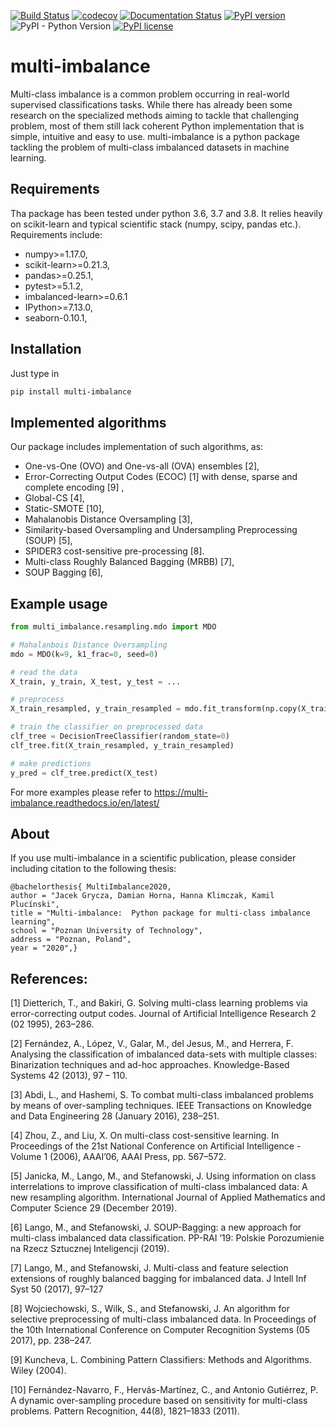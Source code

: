 [![Build Status](https://travis-ci.org/damian-horna/multi-imbalance.svg?branch=master)](https://travis-ci.org/damian-horna/multi-imbalance)
[![codecov](https://codecov.io/gh/damian-horna/multi-imbalance/branch/master/graph/badge.svg)](https://codecov.io/gh/damian-horna/multi-imbalance)
[![Documentation Status](https://readthedocs.org/projects/multi-imbalance/badge/?version=latest)](https://multi-imbalance.readthedocs.io/en/latest/?badge=latest)
[![PyPI version](https://badge.fury.io/py/multi-imbalance.svg)](https://badge.fury.io/py/multi-imbalance)
![PyPI - Python Version](https://img.shields.io/pypi/pyversions/multi-imbalance)
[![PyPI license](https://img.shields.io/pypi/l/ansicolortags.svg)](https://pypi.python.org/pypi/ansicolortags/)

# multi-imbalance
Multi-class imbalance is a common problem occurring in real-world supervised classifications tasks. While there has already been some research on the specialized methods aiming to tackle that challenging problem, most of them still lack coherent Python implementation that is simple, intuitive and easy to use.
multi-imbalance is a python package tackling the problem of multi-class imbalanced datasets in machine learning.
## Requirements
Tha package has been tested under python 3.6, 3.7 and 3.8. It relies heavily on scikit-learn and typical scientific stack (numpy, scipy, pandas etc.).
Requirements include:
* numpy>=1.17.0,
* scikit-learn>=0.21.3,
* pandas>=0.25.1,
* pytest>=5.1.2,
* imbalanced-learn>=0.6.1
* IPython>=7.13.0,
* seaborn-0.10.1,


## Installation
Just type in
```bash
pip install multi-imbalance
```

## Implemented algorithms
Our package includes implementation of such algorithms, as: 
* One-vs-One (OVO) and One-vs-all (OVA) ensembles [2],
* Error-Correcting Output Codes (ECOC) [1] with dense, sparse and complete encoding [9] ,
* Global-CS [4],
* Static-SMOTE [10],
* Mahalanobis Distance Oversampling [3],
* Similarity-based Oversampling and Undersampling Preprocessing (SOUP) [5],
* SPIDER3 cost-sensitive pre-processing [8].
* Multi-class Roughly Balanced Bagging (MRBB) [7],
* SOUP Bagging [6],

## Example usage
```python
from multi_imbalance.resampling.mdo import MDO

# Mahalanbois Distance Oversampling
mdo = MDO(k=9, k1_frac=0, seed=0)

# read the data
X_train, y_train, X_test, y_test = ...

# preprocess
X_train_resampled, y_train_resampled = mdo.fit_transform(np.copy(X_train), np.copy(y_train))

# train the classifier on preprocessed data
clf_tree = DecisionTreeClassifier(random_state=0)
clf_tree.fit(X_train_resampled, y_train_resampled)

# make predictions
y_pred = clf_tree.predict(X_test)
```

For more examples please refer to https://multi-imbalance.readthedocs.io/en/latest/

## About
If you use multi-imbalance in a scientific publication, please consider including
citation to the following thesis:

```
@bachelorthesis{ MultiImbalance2020,
author = "Jacek Grycza, Damian Horna, Hanna Klimczak, Kamil Plucínski",
title = "Multi-imbalance:  Python package for multi-class imbalance learning",
school = "Poznan University of Technology",
address = "Poznan, Poland",
year = "2020",}
```

## References:

[1] Dietterich, T., and Bakiri, G. Solving multi-class learning problems via error-correcting output codes. Journal of Artificial Intelligence Research 2 (02 1995), 263–286.

[2] Fernández, A., López, V., Galar, M., del Jesus, M., and Herrera, F. Analysing the classification of imbalanced data-sets with multiple classes: Binarization techniques and ad-hoc approaches. Knowledge-Based Systems 42 (2013), 97 – 110.

[3] Abdi, L., and Hashemi, S. To combat multi-class imbalanced problems by means of over-sampling techniques. IEEE Transactions on Knowledge and Data Engineering 28 (January 2016), 238–251.

[4] Zhou, Z., and Liu, X. On multi-class cost-sensitive learning. In Proceedings of the 21st National Conference on Artificial Intelligence - Volume 1 (2006), AAAI’06, AAAI Press, pp. 567–572.

[5] Janicka, M., Lango, M., and Stefanowski, J. Using information on class interrelations to improve classification of multi-class imbalanced data: A new resampling algorithm. International Journal of Applied Mathematics and Computer Science 29 (December 2019).

[6] Lango, M., and Stefanowski, J. SOUP-Bagging: a new approach for multi-class imbalanced data classification. PP-RAI ’19: Polskie Porozumienie na Rzecz Sztucznej Inteligencji (2019).

[7] Lango, M., and Stefanowski, J. Multi-class and feature selection extensions of roughly balanced bagging for imbalanced data. J Intell Inf Syst 50 (2017), 97–127

[8] Wojciechowski, S., Wilk, S., and Stefanowski, J. An algorithm for selective preprocessing of multi-class imbalanced data. In Proceedings of the 10th International Conference on Computer Recognition Systems (05 2017), pp. 238–247.

[9] Kuncheva, L. Combining Pattern Classifiers: Methods and Algorithms. Wiley (2004).

[10] Fernández-Navarro, F., Hervás-Martínez, C., and Antonio Gutiérrez, P. A dynamic over-sampling procedure based on sensitivity for multi-class problems. Pattern Recognition, 44(8), 1821–1833 (2011).